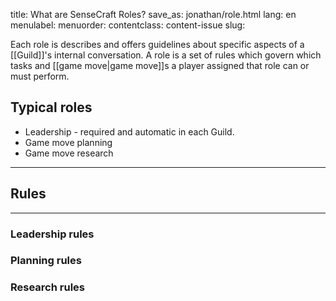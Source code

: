 title: What are SenseCraft Roles?
save_as: jonathan/role.html
lang: en
menulabel:
menuorder:
contentclass: content-issue
slug:

 Each role is describes and offers guidelines about specific aspects of a [[Guild]]'s internal conversation. A role is a set of rules which govern which tasks and [[game move|game move]]s a player assigned that role can or must perform.

## Typical roles
-   Leadership - required and automatic in each Guild.
-   Game move planning
-   Game move research

---
## Rules
---

### Leadership rules

### Planning rules

### Research rules

